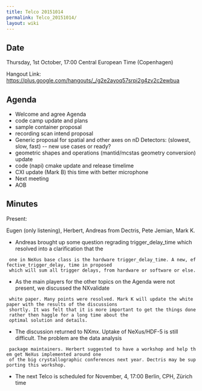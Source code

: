 ```yaml
---
title: Telco 20151014
permalink: Telco_20151014/
layout: wiki
---
```


Date
----

Thursday, 1st October, 17:00 Central European Time (Copenhagen)

Hangout Link:
<https://plus.google.com/hangouts/_/g2e2ayoq57srpi2g4zv2c2ewbua>

Agenda
------

-   Welcome and agree Agenda
-   code camp update and plans
-   sample container proposal
-   recording scan intend proposal
-   Generic proposal for spatial and other axes on nD Detectors:
    (slowest, slow, fast) -- new use cases or ready?
-   geometric shapes and operations (mantid/mcstas geometry conversion)
    update
-   code (napi) cmake update and release timelime
-   CXI update (Mark B) this time with better microphone
-   Next meeting
-   AOB

Minutes
-------

Present:

Eugen (only listening), Herbert, Andreas from Dectris, Pete Jemian, Mark
K.

-   Andreas brought up some question regrading trigger\_delay\_time
    which resolved into a clarification that the

` one in NeXus base class is the hardware trigger_delay_time. A new, effective_trigger_delay, time in proposed `  
` which will sum all trigger delays, from hardware or software or else.`

-   As the main players for the other topics on the Agenda were not
    present, we discussed the NXvalidate

` white paper. Many points were resolved. Mark K will update the white paper with the results of the discussions `  
` shortly. It was felt that it is more important to get the things done rather then haggle for a long time about the `  
` optimal solution and details.`

-   The discussion returned to NXmx. Uptake of NeXus/HDF-5 is still
    difficult. The problem are the data analysis

` package maintainers. Herbert suggested to have a workshop and help them get NeXus implemented around one `  
` of the big crystallographic conferences next year. Dectris may be supporting this workshop. `

-   The next Telco is scheduled for November, 4, 17:00 Berlin, CPH,
    Zürich time

